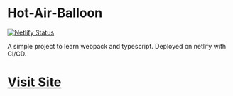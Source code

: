 # Hot-Air-Balloon

[![Netlify Status](https://api.netlify.com/api/v1/badges/c8f3459d-56b5-4c20-93c4-897f8b9fa220/deploy-status)](https://app.netlify.com/sites/hot-air-balloon/deploys)

A simple project to learn webpack and typescript. Deployed on netlify with CI/CD.

# [Visit Site](https://hot-air-balloon.netlify.app)
